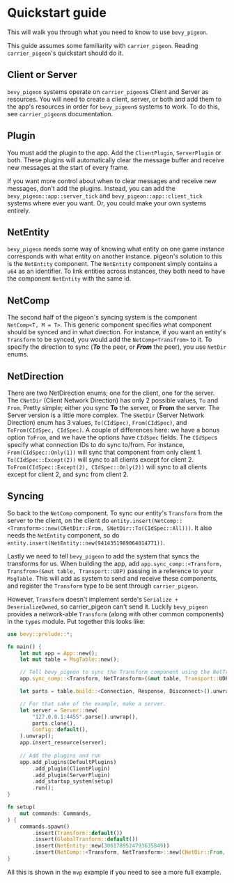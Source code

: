 # Quickstart guide

This will walk you through what you need to know to use `bevy_pigeon`.

This guide assumes some familiarity with `carrier_pigeon`. Reading `carrier_pigeon`'s quickstart should do it.

## Client or Server

`bevy_pigeon` systems operate on `carrier_pigeon`s Client and Server as resources. You will need to create a client,
server, or both and add them to the app's resources in order for `bevy_pigeon`s systems to work.  To do this, see
`carrier_pigeon`s documentation.

## Plugin

You must add the plugin to the app. Add the `ClientPlugin`, `ServerPlugin` or both. These plugins will automatically 
clear the message buffer and receive new messages at the start of every frame. 

If you want more control about when to clear messages and receive new messages, don't add the plugins. Instead, you can
add the `bevy_pigeon::app::server_tick` and `bevy_pigeon::app::client_tick` systems where ever you want. Or, you could
make your own systems entirely.

## NetEntity

`bevy_pigeon` needs some way of knowing what entity on one game instance corresponds with what entity on another
instance. pigeon's solution to this is the `NetEntity` component. The `NetEntity` component simply contains a `u64`
as an identifier. To link entities across instances, they both need to have the component `NetEntity` with the same id.

## NetComp

The second half of the pigeon's syncing system is the component `NetComp<T, M = T>`. This generic component specifies
what component should be synced and in what direction. For instance, if you want an entity's `Transform` to be synced,
you would add the `NetComp<Transfrom>` to it. To specify the direction to sync
(***To*** the peer, or ***From*** the peer), you use `NetDir` enums.

## NetDirection

There are two NetDirection enums; one for the client, one for the server. The `CNetDir` (Client Network Direction)
has only 2 possible values, `To` and `From`. Pretty simple; either you sync **To** the server, or **From** the server.
The Server version is a little more complex. The `SNetDir` (Server Network Direction) enum has 3 values, `To(CIdSpec)`,
`From(CIdSpec)`, and `ToFrom(CIdSpec, CIdSpec)`. A couple of differences here: we have a bonus option `ToFrom`, and
we have the options have `CIdSpec` fields. The `CIdSpec`s specify what connection IDs to do sync to/from. For instance,
`From(CIdSpec::Only(1))` will sync that component from only client 1. `To(CIdSpec::Except(2))` will sync to all clients
except for client 2. `ToFrom(CIdSpec::Except(2), CIdSpec::Only(2))` will sync to all clients except for client 2, and
sync from client 2.

## Syncing

So back to the `NetComp` component. To sync our entity's `Transform` from the server to the client, on the client do
`entity.insert(NetComp::<Transform>::new(CNetDir::From, SNetDir::To(CIdSpec::All)))`.
It also needs the `NetEntity` component, so do `entity.insert(NetEntity::new(9414351989064014771))`.

Lastly we need to tell `bevy_pigeon` to add the system that syncs the transforms for us. When building the app, add
`app.sync_comp::<Transform, Transfrom>(&mut table, Transport::UDP)` passing in a reference to your `MsgTable`.
This will add as system to send and receive these components, and register the `Transform` type to be sent 
through `carrier_pigeon`.

However, `Transform` doesn't implement serde's `Serialize + DeserializeOwned`, so carrier_pigeon can't send it. Luckily
`bevy_pigeon` provides a network-able `Transform` (along with other common components) in the `types` module. Put 
together this looks like:
```rust
use bevy::prelude::*;

fn main() {
    let mut app = App::new();
    let mut table = MsgTable::new();

    // Tell bevy_pigeon to sync the Transform component using the NetTransform message type.
    app.sync_comp::<Transform, NetTransform>(&mut table, Transport::UDP);

    let parts = table.build::<Connection, Response, Disconnect>().unwrap();

    // For that sake of the example, make a server.
    let server = Server::new(
        "127.0.0.1:4455".parse().unwrap(),
        parts.clone(),
        Config::default(),
    ).unwrap();
    app.insert_resource(server);
    
    // Add the plugins and run
    app.add_plugins(DefaultPlugins)
        .add_plugin(ClientPlugin)
        .add_plugin(ServerPlugin)
        .add_startup_system(setup)
        .run();
}

fn setup(
    mut commands: Commands,
) {
    commands.spawn()
        .insert(Transform::default())
        .insert(GlobalTranform::default())
        .insert(NetEntity::new(3061789524793635849))
        .insert(NetComp::<Transform, NetTransform>::new(CNetDir::From, SNetDir::To(CIdSpec::All)));
}
```

All this is shown in the `mvp` example if you need to see a more full example.

